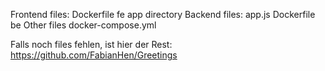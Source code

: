 Frontend files:
    Dockerfile fe
    app directory
Backend files:
    app.js
    Dockerfile be
Other files
    docker-compose.yml

Falls noch files fehlen, ist hier der Rest:
https://github.com/FabianHen/Greetings